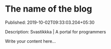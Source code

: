 # The name of the blog

Published: 2019-10-02T09:33:03.204+05:30

Description: Svastikkka | A portal for programmers

Write your content here...